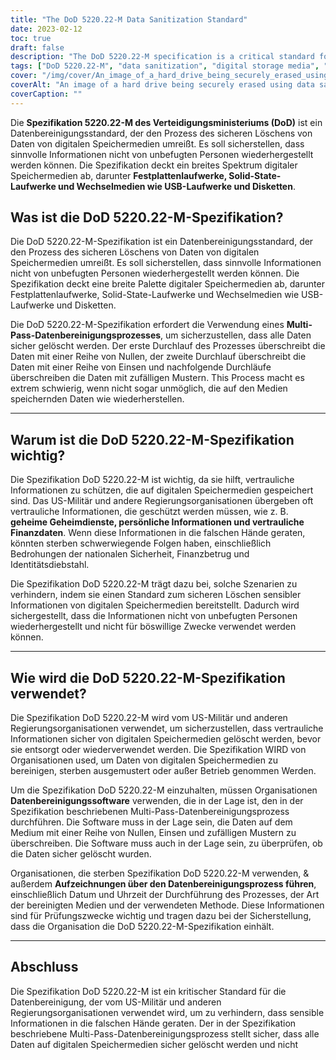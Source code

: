 ```yaml
---
title: "The DoD 5220.22-M Data Sanitization Standard"
date: 2023-02-12
toc: true
draft: false
description: "The DoD 5220.22-M specification is a critical standard for securely erasing sensitive information from digital storage media, widely used by the U.S. military and government organizations."
tags: ["DoD 5220.22-M", "data sanitization", "digital storage media", "U.S. military", "government organizations", "sensitive information", "security", "data erasure", "multi-pass process", "ECE method"]
cover: "/img/cover/An_image_of_a_hard_drive_being_securely_erased_using_data.png"
coverAlt: "An image of a hard drive being securely erased using data sanitization software, with a padlock or a shield symbolizing security in the foreground"
coverCaption: ""
---
```


 Die **Spezifikation 5220.22-M des Verteidigungsministeriums (DoD)** ist ein Datenbereinigungsstandard, der den Prozess des sicheren Löschens von Daten von digitalen Speichermedien umreißt. Es soll sicherstellen, dass sinnvolle Informationen nicht von unbefugten Personen wiederhergestellt werden können. Die Spezifikation deckt ein breites Spektrum digitaler Speichermedien ab, darunter **Festplattenlaufwerke, Solid-State-Laufwerke und Wechselmedien wie USB-Laufwerke und Disketten**.  ## Was ist die DoD 5220.22-M-Spezifikation?  Die DoD 5220.22-M-Spezifikation ist ein Datenbereinigungsstandard, der den Prozess des sicheren Löschens von Daten von digitalen Speichermedien umreißt. Es soll sicherstellen, dass sinnvolle Informationen nicht von unbefugten Personen wiederhergestellt werden können. Die Spezifikation deckt eine breite Palette digitaler Speichermedien ab, darunter Festplattenlaufwerke, Solid-State-Laufwerke und Wechselmedien wie USB-Laufwerke und Disketten.  Die DoD 5220.22-M-Spezifikation erfordert die Verwendung eines **Multi-Pass-Datenbereinigungsprozesses**, um sicherzustellen, dass alle Daten sicher gelöscht werden. Der erste Durchlauf des Prozesses überschreibt die Daten mit einer Reihe von Nullen, der zweite Durchlauf überschreibt die Daten mit einer Reihe von Einsen und nachfolgende Durchläufe überschreiben die Daten mit zufälligen Mustern. This Process macht es extrem schwierig, wenn nicht sogar unmöglich, die auf den Medien speichernden Daten wie wiederherstellen.  ______  ## Warum ist die DoD 5220.22-M-Spezifikation wichtig?  Die Spezifikation DoD 5220.22-M ist wichtig, da sie hilft, vertrauliche Informationen zu schützen, die auf digitalen Speichermedien gespeichert sind. Das US-Militär und andere Regierungsorganisationen übergeben oft vertrauliche Informationen, die geschützt werden müssen, wie z. B. **geheime Geheimdienste, persönliche Informationen und vertrauliche Finanzdaten**. Wenn diese Informationen in die falschen Hände geraten, könnten sterben schwerwiegende Folgen haben, einschließlich Bedrohungen der nationalen Sicherheit, Finanzbetrug und Identitätsdiebstahl.  Die Spezifikation DoD 5220.22-M trägt dazu bei, solche Szenarien zu verhindern, indem sie einen Standard zum sicheren Löschen sensibler Informationen von digitalen Speichermedien bereitstellt. Dadurch wird sichergestellt, dass die Informationen nicht von unbefugten Personen wiederhergestellt und nicht für böswillige Zwecke verwendet werden können.  ______  ## Wie wird die DoD 5220.22-M-Spezifikation verwendet?  Die Spezifikation DoD 5220.22-M wird vom US-Militär und anderen Regierungsorganisationen verwendet, um sicherzustellen, dass vertrauliche Informationen sicher von digitalen Speichermedien gelöscht werden, bevor sie entsorgt oder wiederverwendet werden. Die Spezifikation WIRD von Organisationen used, um Daten von digitalen Speichermedien zu bereinigen, sterben ausgemustert oder außer Betrieb genommen Werden.  Um die Spezifikation DoD 5220.22-M einzuhalten, müssen Organisationen **Datenbereinigungssoftware** verwenden, die in der Lage ist, den in der Spezifikation beschriebenen Multi-Pass-Datenbereinigungsprozess durchführen. Die Software muss in der Lage sein, die Daten auf dem Medium mit einer Reihe von Nullen, Einsen und zufälligen Mustern zu überschreiben. Die Software muss auch in der Lage sein, zu überprüfen, ob die Daten sicher gelöscht wurden.  Organisationen, die sterben Spezifikation DoD 5220.22-M verwenden, & außerdem **Aufzeichnungen über den Datenbereinigungsprozess führen**, einschließlich Datum und Uhrzeit der Durchführung des Prozesses, der Art der bereinigten Medien und der verwendeten Methode. Diese Informationen sind für Prüfungszwecke wichtig und tragen dazu bei der Sicherstellung, dass die Organisation die DoD 5220.22-M-Spezifikation einhält.  ______  ## Abschluss  Die Spezifikation DoD 5220.22-M ist ein kritischer Standard für die Datenbereinigung, der vom US-Militär und anderen Regierungsorganisationen verwendet wird, um zu verhindern, dass sensible Informationen in die falschen Hände geraten. Der in der Spezifikation beschriebene Multi-Pass-Datenbereinigungsprozess stellt sicher, dass alle Daten auf digitalen Speichermedien sicher gelöscht werden und nicht